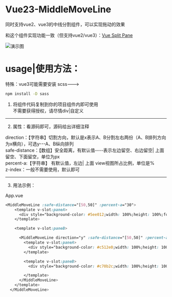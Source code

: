 # Vue23-MiddleMoveLine
同时支持vue2、vue3的中线分割组件，可以实现拖动的效果

和这个组件实现功能一致（但支持vue2/vue3）：[Vue Split Pane](https://github.com/PanJiaChen/vue-split-pane)

![演示图](https://img-blog.csdnimg.cn/919d9f806d164c7cb6da656e4117eca8.gif)


# usage|使用方法：

特殊：vue3可能需要安装 scss---> 
```sh
npm install -D sass 
```

1. 将组件代码复制到你的项目组件内即可使用\
不需要获得授权，请尽情div|自定义


---

2. 属性：看源码即可，源码给出详细注释

direction：【字符串】切割方向，默认是x表示A、B分割左右两份（A、B排列方向为x横向），可选y---A、B纵向排列\
safe-distance：【数组】安全距离，有默认值----表示左边留空、右边留空| 上面留空、下面留空，单位为px\
percent-a:【字符串】 有默认值，左边| 上面 view视图所占比例，单位是%\
z-index：一般不需要使用，默认即可

---

3. 用法示例：

App.vue
```css
<MiddleMoveLine :safe-distance="[50,50]" :percent-a="30">
    <template v-slot:paneA>
      <div style="background-color: #5ee012;width: 100%;height: 100%;font-size: 50px">我是第一个panA</div>
    </template>

    <template v-slot:paneB>

      <MiddleMoveLine direction="y" :safe-distance="[50,50]" :percent-a="60">
        <template v-slot:paneA>
          <div style="background-color: #c512e0;width: 100%;height: 100%;font-size: 50px">我是第二个panA</div>
        </template>

        <template v-slot:paneB>
          <div style="background-color: #c70b2c;width: 100%;height: 100%;font-size: 50px">我是第二个panB</div>

        </template>
      </MiddleMoveLine>
    </template>
  </MiddleMoveLine>
```
